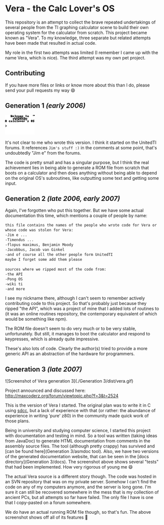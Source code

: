 # Vera - the Calc Lover's OS

This repository is an attempt to collect the brave repeated undertakings of
several people from the TI graphing calculator scene to build their own
operating system for the calculator from scratch. This project became known as
"Vera". To my knowledge, three separate but related attempts have been made that
resulted in actual code.

My role in the first two attempts was limited (I remember I came up with the
name Vera, which is nice). The third attempt was my own pet project.

## Contributing

If you have more files or links or know more about this than I do, please send
your pull requests my way 😄

## Generation 1 _(early 2006)_

![Screenshot of Vera generation 1](https://github.com/Timendus/vera/blob/master/Generation%201/veraCLI.gif)

It's not clear to me who wrote this version. I think it started on the UnitedTI
forums. It references `Jim's stuff :)` in the comments at some point, that's
undoubtedly "Jim e" from the forums.

The code is pretty small and has a singular purpose, but I think the real
achievement lies in being able to generate a ROM file from scratch that boots
on a calculator and then does anything without being able to depend on the
original OS's subroutines, like outputting some text and getting some input.

## Generation 2 _(late 2006, early 2007)_

Again, I've forgotten who put this together. But we have some actual
documentation this time, which mentions a couple of people by name:

```
this file contains the names of the people who wrote code for Vera or whose code was stolen for Vera:
-Jim e ...
-Timendus ...
-flopus maximus, Benjamin Moody
-Jacobbus, Jacob van Ginkel
-and of course all the other people form UnitedTI
maybe I forget some add them please

sources where we ripped most of the code from:
-the API
-Pong OS
-wiki ti
-and more
```

I see my nickname there, although I can't seem to remember actively contributing
code to this project. So that's probably just because they ripped "the API",
which was a project of mine that I added lots of routines to (it was an online
routines repository, the contemporary equivalent of which would be something
like npm).

The ROM file doesn't seem to do very much or to be very stable, unfortunately.
But still, it manages to boot the calculator and respond to keypresses, which is
already quite impressive.

These's also lots of code. Clearly the author(s) tried to provide a more generic
API as an abstraction of the hardware for programmers.

## Generation 3 _(late 2007)_

![Screenshot of Vera generation 3](./Generation 3/dist/vera.gif)

Project announced and discussed here:
http://maxcoderz.org/forum/viewtopic.php?f=3&t=2524

This is the version of Vera I started. The original plan was to write it in C
using [sdcc](http://sdcc.sourceforge.net/), but a lack of experience with that
(or rather: the abundance of experience in writing 'pure' z80) in the community
made quick work of those plans.

Being in university and studying computer science, I started this project with
documentation and testing in mind. So a tool was written (taking ideas from
JavaDoc) to generate HTML documentation from comments in the assembly source
files. The tool (although pretty crappy) has survived and [can be found here](Generation 3/asmdoc tool).
Also, we have two versions of the generated documentation website, that can be
seen in the [docs directory](Generation 3/docs). The screenshot above shows
several "tests" that had been implemented. How very rigorous of young me 😄

The actual Vera source is a different story though. The code was hosted in an
SVN repository that was on my private server. Somehow I can't find the code on
any of my computers anymore, and the server is long gone. I'm sure it can still
be recovered somewhere in the mess that is my collection of ancient PCs, but all
attempts so far have failed. The only file I have is one that I copy-pasted on
a forum somewhere.

We do have an actual running ROM file though, so that's fun. The above
screenshot shows off all of its features 🥳

